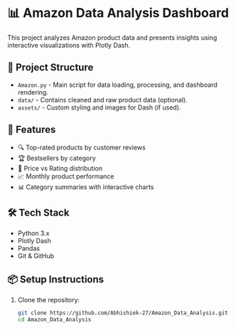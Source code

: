 # 📊 Amazon Data Analysis Dashboard

This project analyzes Amazon product data and presents insights using interactive visualizations with Plotly Dash.

## 📁 Project Structure

- `Amazon.py` - Main script for data loading, processing, and dashboard rendering.
- `data/` - Contains cleaned and raw product data (optional).
- `assets/` - Custom styling and images for Dash (if used).

## 🚀 Features

- 🔍 Top-rated products by customer reviews
- 🏆 Bestsellers by category
- 💸 Price vs Rating distribution
- 📈 Monthly product performance
- 📊 Category summaries with interactive charts

## 🛠️ Tech Stack

- Python 3.x
- Plotly Dash
- Pandas
- Git & GitHub

## 📦 Setup Instructions

1. Clone the repository:

   ```bash
   git clone https://github.com/Abhishiek-27/Amazon_Data_Analysis.git
   cd Amazon_Data_Analysis
